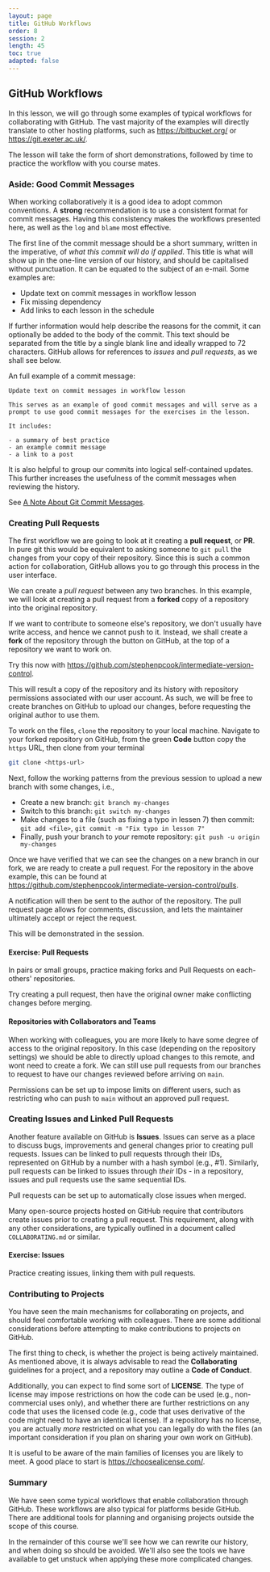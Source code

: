 ```yaml
---
layout: page
title: GitHub Workflows
order: 8
session: 2
length: 45
toc: true
adapted: false
---
```


## GitHub Workflows

In this lesson, we will go through some examples of typical workflows for collaborating with GitHub.
The vast majority of the examples will directly translate to other hosting platforms, such as <https://bitbucket.org/> or <https://git.exeter.ac.uk/>.

The lesson will take the form of short demonstrations, followed by time to practice the workflow with you course mates.

### Aside: Good Commit Messages

When working collaboratively it is a good idea to adopt common conventions.
A **strong** recommendation is to use a consistent format for commit messages.
Having this consistency makes the workflows presented here, as well as the `log` and `blame` most effective.

The first line of the commit message should be a short summary, written in the imperative, of *what this commit will do if applied*.
This title is what will show up in the one-line version of our history, and should be capitalised without punctuation.
It can be equated to the subject of an e-mail.
Some examples are:

- Update text on commit messages in workflow lesson
- Fix missing dependency
- Add links to each lesson in the schedule

If further information would help describe the reasons for the commit, it can optionally be added to the body of the commit.
This text should be separated from the title by a single blank line and ideally wrapped to 72 characters.
GitHub allows for references to *issues* and *pull requests*, as we shall see below.

An full example of a commit message:

``` none
Update text on commit messages in workflow lesson

This serves as an example of good commit messages and will serve as a
prompt to use good commit messages for the exercises in the lesson.

It includes:

- a summary of best practice
- an example commit message
- a link to a post
```

It is also helpful to group our commits into logical self-contained updates.
This further increases the usefulness of the commit messages when reviewing the history.

See [A Note About Git Commit Messages](https://tbaggery.com/2008/04/19/a-note-about-git-commit-messages.html).

### Creating Pull Requests

The first workflow we are going to look at it creating a **pull request**, or **PR**.
In pure git this would be equivalent to asking someone to `git pull` the changes from your copy of their repository.
Since this is such a common action for collaboration, GitHub allows you to go through this process in the user interface.

We can create a *pull request* between any two branches.
In this example, we will look at creating a pull request from a **forked** copy of a repository into the original repository.

If we want to contribute to someone else's repository, we don't usually have write access, and hence we cannot push to it.
Instead, we shall create a **fork** of the repository through the button on GitHub, at the top of a repository we want to work on.

Try this now with <https://github.com/stephenpcook/intermediate-version-control>.

This will result a copy of the repository and its history with repository permissions associated with our user account.
As such, we will be free to create branches on GitHub to upload our changes, before requesting the original author to use them.

To work on the files, `clone` the repository to your local machine.
Navigate to your forked repository on GitHub, from the green **Code** button copy the `https` URL, then clone from your terminal

``` sh
git clone <https-url>
```

Next, follow the working patterns from the previous session to upload a new branch with some changes, i.e.,

- Create a new branch: `git branch my-changes`
- Switch to this branch: `git switch my-changes`
- Make changes to a file (such as fixing a typo in lessen 7) then commit: `git add <file>`, `git commit -m "Fix typo in lesson 7"`
- Finally, push your branch to *your* remote repository: `git push -u origin my-changes`

Once we have verified that we can see the changes on a new branch in our fork, we are ready to create a pull request.
For the repository in the above example, this can be found at <https://github.com/stephenpcook/intermediate-version-control/pulls>.

A notification will then be sent to the author of the repository.
The pull request page allows for comments, discussion, and lets the maintainer ultimately accept or reject the request.

This will be demonstrated in the session.

#### Exercise: Pull Requests

In pairs or small groups, practice making forks and Pull Requests on each-others' repositories.

Try creating a pull request, then have the original owner make conflicting changes before merging.

#### Repositories with Collaborators and Teams

When working with colleagues, you are more likely to have some degree of access to the original repository.
In this case (depending on the repository settings) we should be able to directly upload changes to this remote, and wont need to create a fork.
We can still use pull requests from our branches to request to have our changes reviewed before arriving on `main`.

Permissions can be set up to impose limits on different users, such as restricting who can push to `main` without an approved pull request.

### Creating Issues and Linked Pull Requests

Another feature available on GitHub is **Issues**.
Issues can serve as a place to discuss bugs, improvements and general changes prior to creating pull requests.
Issues can be linked to pull requests through their IDs, represented on GitHub by a number with a hash symbol (e.g., #1).
Similarly, pull requests can be linked to issues through *their* IDs - in a repository, issues and pull requests use the same sequential IDs.

Pull requests can be set up to automatically close issues when merged.

Many open-source projects hosted on GitHub require that contributors create issues prior to creating a pull request.
This requirement, along with any other considerations, are typically outlined in a document called `COLLABORATING.md` or similar.

#### Exercise: Issues

Practice creating issues, linking them with pull requests.

### Contributing to Projects

You have seen the main mechanisms for collaborating on projects, and should feel comfortable working with colleagues.
There are some additional considerations before attempting to make contributions to projects on GitHub.

The first thing to check, is whether the project is being actively maintained.
As mentioned above, it is always advisable to read the **Collaborating** guidelines for a project, and a repository may outline a **Code of Conduct**.

Additionally, you can expect to find some sort of **LICENSE**.
The type of license may impose restrictions on how the code can be used (e.g., non-commercial uses only), and whether there are further restrictions on any code that uses the licensed code (e.g., code that uses derivative of the code might need to have an identical license).
If a repository has no license, you are actually *more* restricted on what you can legally do with the files (an important consideration if you plan on sharing your own work on GitHub).

It is useful to be aware of the main families of licenses you are likely to meet.
A good place to start is <https://choosealicense.com/>.

### Summary

We have seen some typical workflows that enable collaboration through GitHub.
These workflows are also typical for platforms beside GitHub.
There are additional tools for planning and organising projects outside the scope of this course.

In the remainder of this course we'll see how we can rewrite our history, and when doing so should be avoided.
We'll also see the tools we have available to get unstuck when applying these more complicated changes.
